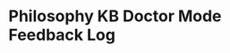 # Philosophy KB Doctor Mode Feedback Log
<!-- Entries below should be added reverse chronologically (newest first) -->